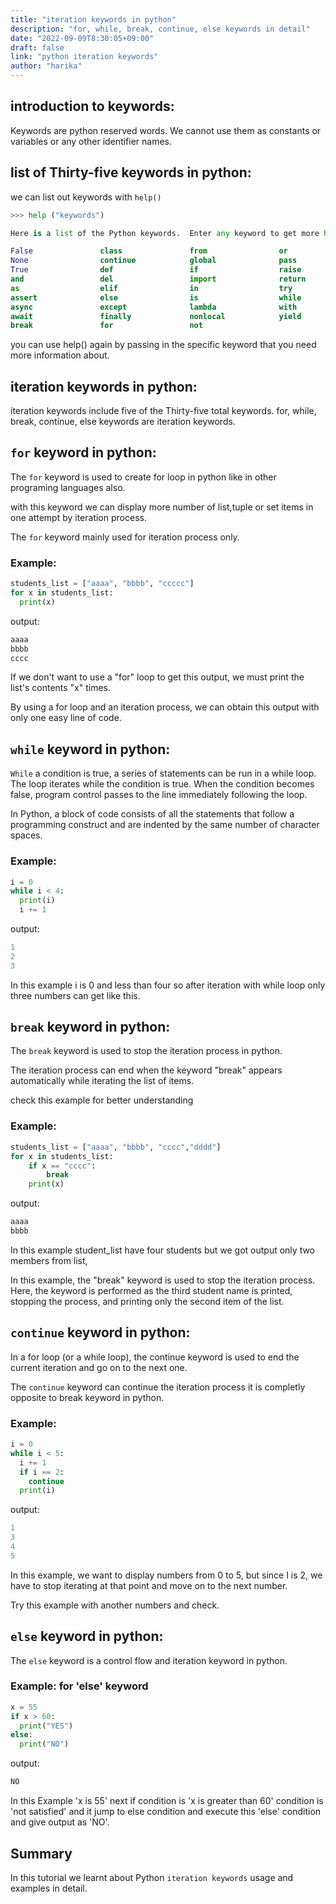 ```yaml
---
title: "iteration keywords in python"
description: "for, while, break, continue, else keywords in detail"
date: "2022-09-09T8:30:05+09:00"
draft: false
link: "python iteration keywords"
author: "harika"
---
```


## introduction to keywords:

Keywords are python reserved words.
We cannot use them as constants or variables or any other identifier names.

## list of Thirty-five keywords in python:
we can list out keywords with `help()` 

```python
>>> help ("keywords")

Here is a list of the Python keywords.  Enter any keyword to get more help.

False               class               from                or
None                continue            global              pass
True                def                 if                  raise
and                 del                 import              return
as                  elif                in                  try
assert              else                is                  while
async               except              lambda              with
await               finally             nonlocal            yield
break               for                 not                 
```

you can use help() again by passing in the specific keyword that you need more information about. 

## iteration keywords in python:

iteration keywords include five of the Thirty-five  total keywords.
for, while, break, continue, else keywords are iteration keywords.

## `for` keyword in python:
The `for` keyword is used to create for loop in python like in other programing languages also.

with this keyword we can display more number of list,tuple or set items in one attempt by iteration process.

The `for` keyword mainly used for iteration process only.

### Example:
```python
students_list = ["aaaa", "bbbb", "ccccc"]
for x in students_list:
  print(x) 
```
output:
```python
aaaa
bbbb
cccc
```
If we don't want to use a "for" loop to get this output, we must print the list's contents "x" times. 

By using a for loop and an iteration process, we can obtain this output with only one easy line of code. 

## `while` keyword in python:

`While` a condition is true, a series of statements can be run in a while loop. 
The loop iterates while the condition is true.
When the condition becomes false, program control passes to the line immediately following the loop.

In Python, a block of code consists of all the statements that follow a programming construct and are indented by the same number of character spaces. 

### Example:

```python
i = 0
while i < 4:
  print(i)
  i += 1
```
output:
```python
1
2
3
```
In this example i is 0 and less than four so after iteration with while loop only three numbers can get like this.

## `break` keyword in python:

The `break` keyword is used to stop the iteration process in python.

The iteration process can end when the keyword "break" appears automatically while iterating the list of items. 

check this example for better understanding

### Example:
```python
students_list = ["aaaa", "bbbb", "cccc","dddd"]
for x in students_list:
    if x == "cccc":
        break
    print(x)
```
output:
```python
aaaa
bbbb
```
In this example student_list have four students but we got output only two members from list,

In this example, the "break" keyword is used to stop the iteration process. Here, the keyword is performed as the third student name is printed, stopping the process, and printing only the second item of the list. 

## `continue` keyword in python:

In a for loop (or a while loop), the continue keyword is used to end the current iteration and go on to the next one. 

The `continue` keyword can continue the iteration process it is completly opposite to break keyword in python.

### Example:
```python
i = 0
while i < 5:
  i += 1
  if i == 2:
    continue
  print(i) 
```

output:
```python
1
3
4
5
```
In this example, we want to display numbers from 0 to 5, but since I is 2, we have to stop iterating at that point and move on to the next number. 

Try this example with another numbers and check.

## `else` keyword in python:

The `else` keyword is a control flow and iteration keyword in python.

### Example: for 'else' keyword
```python
x = 55
if x > 60:
  print("YES")
else:
  print("NO") 
```
output:
```python
NO
```
In this Example 'x is 55' next if condition is 'x is greater than 60' condition is 'not satisfied' and it jump to else condition and execute this 'else' condition and give output as 'NO'.

## Summary
In this tutorial we learnt about Python `iteration keywords` usage and examples in detail.
